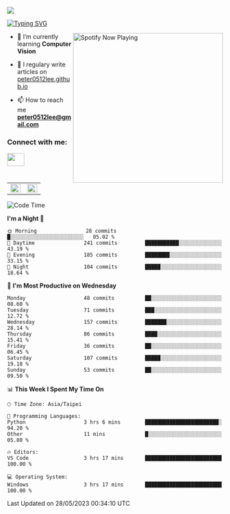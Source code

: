 ![](https://komarev.com/ghpvc/?username=peter0512lee&color=ff69b4)

[![Typing SVG](https://readme-typing-svg.herokuapp.com?color=F742BA&size=22&lines=Hi!+I'm+JYL)](https://git.io/typing-svg)

[<img src="https://spotify-now-playing.peter0512lee.vercel.app/api/spotify-playing" alt="Spotify Now Playing" width="350" align="right" />](https://open.spotify.com/user/21iyoswqgnkoe7peuesmqnhgy)

- 🌱 I’m currently learning **Computer Vision**

- 📝 I regulary write articles on [peter0512lee.github.io](https://peter0512lee.github.io/)

- 📫 How to reach me **peter0512lee@gmail.com**

<h3 align="left">Connect with me:</h3>
<p align="left">
<a href="https://linkedin.com/in/jie-ying-li-b43a1416b" target="blank"><img align="center" src="https://raw.githubusercontent.com/rahuldkjain/github-profile-readme-generator/master/src/images/icons/Social/linked-in-alt.svg" height="30" width="40" /></a>
<!-- <a href="https://fb.com/peter0512lee" target="blank"><img align="center" src="https://raw.githubusercontent.com/rahuldkjain/github-profile-readme-generator/master/src/images/icons/Social/facebook.svg" alt="peter0512lee" height="30" width="40" /></a> -->
<!-- <a href="https://instagram.com/etiquette_ying" target="blank"><img align="center" src="https://raw.githubusercontent.com/rahuldkjain/github-profile-readme-generator/master/src/images/icons/Social/instagram.svg" alt="etiquette_ying" height="30" width="40" /></a> -->
<!-- <a href="https://medium.com/@peter0512lee" target="blank"><img align="center" src="https://raw.githubusercontent.com/rahuldkjain/github-profile-readme-generator/master/src/images/icons/Social/medium.svg" alt="@peter0512lee" height="30" width="40" /></a> -->
</p>

<table><tr><td valign="top" width="50%">

<img src="https://github-readme-stats-sigma-five.vercel.app/api?username=peter0512lee&hide_border=true&show_icons=true&locale=en&layout=compact&theme=dracula" align="left" style="width: 100%" />

</td><td valign="top" width="50%">

<img src="https://github-readme-stats-sigma-five.vercel.app/api/top-langs?username=peter0512lee&hide_border=true&show_icons=true&locale=en&layout=compact&theme=dracula" align="left" style="width: 100%" />

</td></tr></table>  

<!--START_SECTION:waka-->
![Code Time](http://img.shields.io/badge/Code%20Time-1%2C031%20hrs%2044%20mins-blue)

**I'm a Night 🦉** 

```text
🌞 Morning                28 commits          █░░░░░░░░░░░░░░░░░░░░░░░░   05.02 % 
🌆 Daytime                241 commits         ███████████░░░░░░░░░░░░░░   43.19 % 
🌃 Evening                185 commits         ████████░░░░░░░░░░░░░░░░░   33.15 % 
🌙 Night                  104 commits         █████░░░░░░░░░░░░░░░░░░░░   18.64 % 
```
📅 **I'm Most Productive on Wednesday** 

```text
Monday                   48 commits          ██░░░░░░░░░░░░░░░░░░░░░░░   08.60 % 
Tuesday                  71 commits          ███░░░░░░░░░░░░░░░░░░░░░░   12.72 % 
Wednesday                157 commits         ███████░░░░░░░░░░░░░░░░░░   28.14 % 
Thursday                 86 commits          ████░░░░░░░░░░░░░░░░░░░░░   15.41 % 
Friday                   36 commits          ██░░░░░░░░░░░░░░░░░░░░░░░   06.45 % 
Saturday                 107 commits         █████░░░░░░░░░░░░░░░░░░░░   19.18 % 
Sunday                   53 commits          ██░░░░░░░░░░░░░░░░░░░░░░░   09.50 % 
```


📊 **This Week I Spent My Time On** 

```text
🕑︎ Time Zone: Asia/Taipei

💬 Programming Languages: 
Python                   3 hrs 6 mins        ████████████████████████░   94.20 % 
Other                    11 mins             █░░░░░░░░░░░░░░░░░░░░░░░░   05.80 % 

🔥 Editors: 
VS Code                  3 hrs 17 mins       █████████████████████████   100.00 % 

💻 Operating System: 
Windows                  3 hrs 17 mins       █████████████████████████   100.00 % 
```


 Last Updated on 28/05/2023 00:34:10 UTC
<!--END_SECTION:waka-->


<!--
**peter0512lee/peter0512lee** is a ✨ _special_ ✨ repository because its `README.md` (this file) appears on your GitHub profile.

